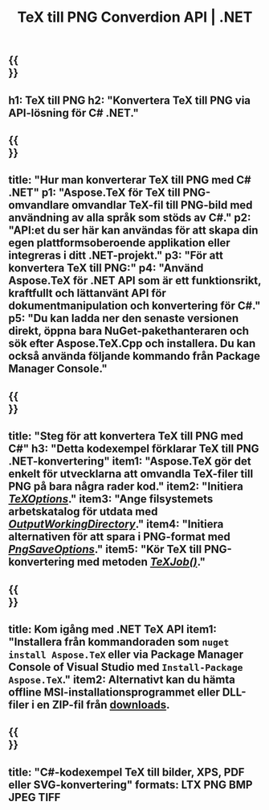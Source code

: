 ﻿---
translation: true
template: /_templates/_conversion-child-net.md
title: TeX till PNG Converdion API | .NET
description: TeX till PNG-konverteringsfunktion. Integrera detta lokala .NET-bibliotek i ditt projekt eller använd plattformsoberoende applikationer för att konvertera TeX till PNG.
keywords: tex till png api net, tex2png integrera c#
url: /net/conversion/tex-to-png/
family: tex
platformtag: net
feature: conversion
informat: TEX
outformat: PNG
otherformats: BMP JPEG TIFF PDF SVG XPS
---


{{<section banner>}}
---
h1: TeX till PNG
h2: "Konvertera TeX till PNG via API-lösning för C# .NET."
---

{{<section overview>}}
---
title: "Hur man konverterar TeX till PNG med C# .NET"
p1: "Aspose.TeX för TeX till PNG-omvandlare omvandlar TeX-fil till PNG-bild med användning av alla språk som stöds av C#."
p2: "API:et du ser här kan användas för att skapa din egen plattformsoberoende applikation eller integreras i ditt .NET-projekt."
p3: "För att konvertera TeX till PNG:"
p4: "Använd Aspose.TeX för .NET API som är ett funktionsrikt, kraftfullt och lättanvänt API för dokumentmanipulation och konvertering för C#."
p5: "Du kan ladda ner den senaste versionen direkt, öppna bara NuGet-pakethanteraren och sök efter Aspose.TeX.Cpp och installera. Du kan också använda följande kommando från Package Manager Console."
---

{{<section feature1>}}
---
title: "Steg för att konvertera TeX till PNG med C#"
h3: "Detta kodexempel förklarar TeX till PNG .NET-konvertering"
item1: "Aspose.TeX gör det enkelt för utvecklarna att omvandla TeX-filer till PNG på bara några rader kod."
item2: "Initiera [*TeXOptions*](https://reference.aspose.com/tex/net/aspose.tex/texoptions/)."
item3: "Ange filsystemets arbetskatalog för utdata med [*OutputWorkingDirectory*](https://reference.aspose.com/tex/net/aspose.tex/texoptions/outputworkingdirectory/)."
item4: "Initiera alternativen för att spara i PNG-format med [*PngSaveOptions*](https://reference.aspose.com/tex/net/aspose.tex.presentation.image/pngsaveoptions/)."
item5: "Kör TeX till PNG-konvertering med metoden [*TeXJob()*](https://reference.aspose.com/tex/net/aspose.tex/texjob/)."
---

{{<section feature2>}}
---
title: Kom igång med .NET TeX API
item1: "Installera från kommandoraden som ```nuget install Aspose.TeX``` eller via Package Manager Console of Visual Studio med ```Install-Package Aspose.TeX```."
item2: Alternativt kan du hämta offline MSI-installationsprogrammet eller DLL-filer i en ZIP-fil från [downloads](https://downloads.aspose.com/tex/net).
---

{{<section widget>}}
---
title: "C#-kodexempel TeX till bilder, XPS, PDF eller SVG-konvertering"
formats: LTX PNG BMP JPEG TIFF
---